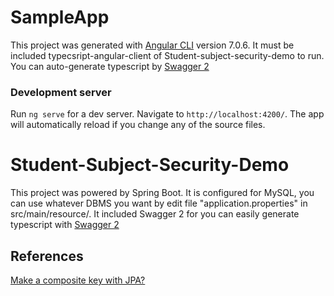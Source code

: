 # SampleApp

This project was generated with [Angular CLI](https://github.com/angular/angular-cli) version 7.0.6.
It must be included typecsript-angular-client of Student-subject-security-demo to run.
You can auto-generate typescript by [Swagger 2](http://editor.swagger.io/)

### Development server

Run `ng serve` for a dev server. Navigate to `http://localhost:4200/`. The app will automatically reload if you change any of the source files.

# Student-Subject-Security-Demo

This project was powered by Spring Boot.
It is configured for MySQL, you can use whatever DBMS you want by edit file "application.properties" in src/main/resource/.
It included Swagger 2 for you can easily generate typescript with [Swagger 2](http://editor.swagger.io/)

## References

[Make a composite key with JPA?](https://vladmihalcea.com/the-best-way-to-map-a-composite-primary-key-with-jpa-and-hibernate/)
